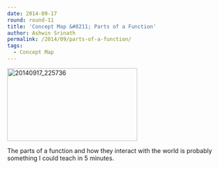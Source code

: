 ```yaml
---
date: 2014-09-17
round: round-11
title: 'Concept Map &#8211; Parts of a Function'
author: Ashwin Srinath
permalink: /2014/09/parts-of-a-function/
tags:
  - Concept Map
---
```

[<img class="alignnone size-medium wp-image-8820" alt="20140917_225736" src="http://teaching.software-carpentry.org/wp-content/uploads/2014/09/20140917_225736-300x168.jpg" width="300" height="168" />][1]

The parts of a function and how they interact with the world is probably something I could teach in 5 minutes.

 [1]: http://teaching.software-carpentry.org/wp-content/uploads/2014/09/20140917_225736.jpg

